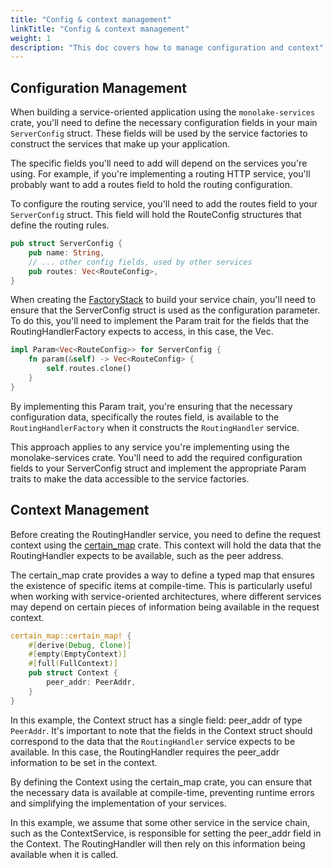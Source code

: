 ```yaml
---
title: "Config & context management"
linkTitle: "Config & context management"
weight: 1
description: "This doc covers how to manage configuration and context"
---
```


## Configuration Management

When building a service-oriented application using the `monolake-services` crate, you'll need to define the necessary configuration fields in your main `ServerConfig` struct. These fields will be used by the service factories to construct the services that make up your application.

The specific fields you'll need to add will depend on the services you're using. For example, if you're implementing a routing HTTP service, you'll probably want to add a routes field to hold the routing configuration.

To configure the routing service, you'll need to add the routes field to your `ServerConfig` struct. This field will hold the RouteConfig structures that define the routing rules.
```rust
pub struct ServerConfig {
    pub name: String,
    // ... other config fields, used by other services
    pub routes: Vec<RouteConfig>,
}
```

When creating the [FactoryStack](https://docs.rs/service-async/0.2.4/service_async/stack/struct.FactoryStack.html) to build your service chain, you'll need to ensure that the ServerConfig struct is used as the configuration parameter. To do this, you'll need to implement the Param trait for the fields that the RoutingHandlerFactory expects to access, in this case, the Vec<RouteConfig>.

```rust
impl Param<Vec<RouteConfig>> for ServerConfig {
    fn param(&self) -> Vec<RouteConfig> {
        self.routes.clone()
    }
}
```

By implementing this Param trait, you're ensuring that the necessary configuration data, specifically the routes field, is available to the `RoutingHandlerFactory` when it constructs the `RoutingHandler` service.

This approach applies to any service you're implementing using the monolake-services crate. You'll need to add the required configuration fields to your ServerConfig struct and implement the appropriate Param traits to make the data accessible to the service factories.

## Context Management

Before creating the RoutingHandler service, you need to define the request context using the [certain_map](https://docs.rs/certain-map/latest/certain_map/) crate. This context will hold the data that the RoutingHandler expects to be available, such as the peer address.

The certain_map crate provides a way to define a typed map that ensures the existence of specific items at compile-time. This is particularly useful when working with service-oriented architectures, where different services may depend on certain pieces of information being available in the request context.

```rust
certain_map::certain_map! {
    #[derive(Debug, Clone)]
    #[empty(EmptyContext)]
    #[full(FullContext)]
    pub struct Context {
        peer_addr: PeerAddr,
    }
}
```

In this example, the Context struct has a single field: peer_addr of type `PeerAddr`. It's important to note that the fields in the Context struct should correspond to the data that the `RoutingHandler` service expects to be available. In this case, the RoutingHandler requires the peer_addr information to be set in the context.

By defining the Context using the certain_map crate, you can ensure that the necessary data is available at compile-time, preventing runtime errors and simplifying the implementation of your services.

In this example, we assume that some other service in the service chain, such as the ContextService, is responsible for setting the peer_addr field in the Context. The RoutingHandler will then rely on this information being available when it is called.

